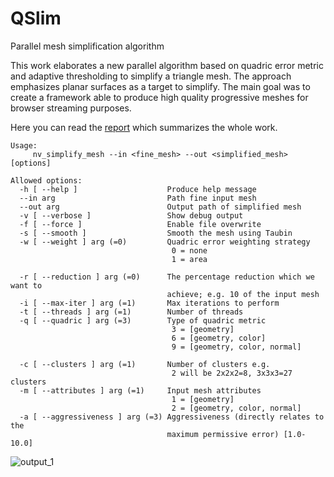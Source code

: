 # QSlim
Parallel mesh simplification algorithm

This work elaborates a new parallel algorithm based on quadric error metric and adaptive thresholding to simplify a triangle mesh. The approach emphasizes planar surfaces as a target to simplify. The main goal was to create a framework able to produce high quality progressive meshes for browser streaming purposes.

Here you can read the [report](https://github.com/Zielon/QSlim/blob/master/data/Report.pdf) which summarizes the whole work.

```
Usage:
     nv_simplify_mesh --in <fine_mesh> --out <simplified_mesh> [options]

Allowed options:
  -h [ --help ]                    Produce help message
  --in arg                         Path fine input mesh
  --out arg                        Output path of simplified mesh
  -v [ --verbose ]                 Show debug output
  -f [ --force ]                   Enable file overwrite
  -s [ --smooth ]                  Smooth the mesh using Taubin
  -w [ --weight ] arg (=0)         Quadric error weighting strategy
                                    0 = none
                                    1 = area
                                   
  -r [ --reduction ] arg (=0)      The percentage reduction which we want to 
                                   achieve; e.g. 10 of the input mesh
  -i [ --max-iter ] arg (=1)       Max iterations to perform
  -t [ --threads ] arg (=1)        Number of threads
  -q [ --quadric ] arg (=3)        Type of quadric metric
                                    3 = [geometry]
                                    6 = [geometry, color]
                                    9 = [geometry, color, normal]
                                   
  -c [ --clusters ] arg (=1)       Number of clusters e.g.
                                    2 will be 2x2x2=8, 3x3x3=27 clusters
  -m [ --attributes ] arg (=1)     Input mesh attributes
                                    1 = [geometry]
                                    2 = [geometry, color, normal]
  -a [ --aggressiveness ] arg (=3) Aggressiveness (directly relates to the 
                                   maximum permissive error) [1.0-10.0]
```

![output_1](https://github.com/Zielon/QSlim/blob/master/data/simply_9.jpg)